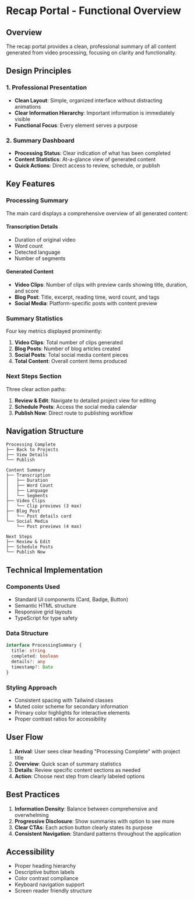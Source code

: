 # Recap Portal - Functional Overview

## Overview
The recap portal provides a clean, professional summary of all content generated from video processing, focusing on clarity and functionality.

## Design Principles

### 1. Professional Presentation
- **Clean Layout**: Simple, organized interface without distracting animations
- **Clear Information Hierarchy**: Important information is immediately visible
- **Functional Focus**: Every element serves a purpose

### 2. Summary Dashboard
- **Processing Status**: Clear indication of what has been completed
- **Content Statistics**: At-a-glance view of generated content
- **Quick Actions**: Direct access to review, schedule, or publish

## Key Features

### Processing Summary
The main card displays a comprehensive overview of all generated content:

#### Transcription Details
- Duration of original video
- Word count
- Detected language
- Number of segments

#### Generated Content
- **Video Clips**: Number of clips with preview cards showing title, duration, and score
- **Blog Post**: Title, excerpt, reading time, word count, and tags
- **Social Media**: Platform-specific posts with content preview

### Summary Statistics
Four key metrics displayed prominently:
1. **Video Clips**: Total number of clips generated
2. **Blog Posts**: Number of blog articles created
3. **Social Posts**: Total social media content pieces
4. **Total Content**: Overall content items produced

### Next Steps Section
Three clear action paths:
1. **Review & Edit**: Navigate to detailed project view for editing
2. **Schedule Posts**: Access the social media calendar
3. **Publish Now**: Direct route to publishing workflow

## Navigation Structure

```
Processing Complete
├── Back to Projects
├── View Details
└── Publish

Content Summary
├── Transcription
│   ├── Duration
│   ├── Word Count
│   ├── Language
│   └── Segments
├── Video Clips
│   └── Clip previews (3 max)
├── Blog Post
│   └── Post details card
└── Social Media
    └── Post previews (4 max)

Next Steps
├── Review & Edit
├── Schedule Posts
└── Publish Now
```

## Technical Implementation

### Components Used
- Standard UI components (Card, Badge, Button)
- Semantic HTML structure
- Responsive grid layouts
- TypeScript for type safety

### Data Structure
```typescript
interface ProcessingSummary {
  title: string
  completed: boolean
  details?: any
  timestamp?: Date
}
```

### Styling Approach
- Consistent spacing with Tailwind classes
- Muted color scheme for secondary information
- Primary color highlights for interactive elements
- Proper contrast ratios for accessibility

## User Flow

1. **Arrival**: User sees clear heading "Processing Complete" with project title
2. **Overview**: Quick scan of summary statistics
3. **Details**: Review specific content sections as needed
4. **Action**: Choose next step from clearly labeled options

## Best Practices

1. **Information Density**: Balance between comprehensive and overwhelming
2. **Progressive Disclosure**: Show summaries with option to see more
3. **Clear CTAs**: Each action button clearly states its purpose
4. **Consistent Navigation**: Standard patterns throughout the application

## Accessibility

- Proper heading hierarchy
- Descriptive button labels
- Color contrast compliance
- Keyboard navigation support
- Screen reader friendly structure 